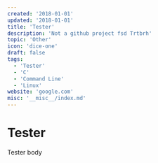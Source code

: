 ```yaml
---
created: '2018-01-01'
updated: '2018-01-01'
title: 'Tester'
description: 'Not a github project fsd Trtbrh'
topic: 'Other'
icon: 'dice-one'
draft: false
tags:
  - 'Tester'
  - 'C'
  - 'Command Line'
  - 'Linux'
website: 'google.com'
misc: '__misc__/index.md'
---
```


# Tester

Tester body
